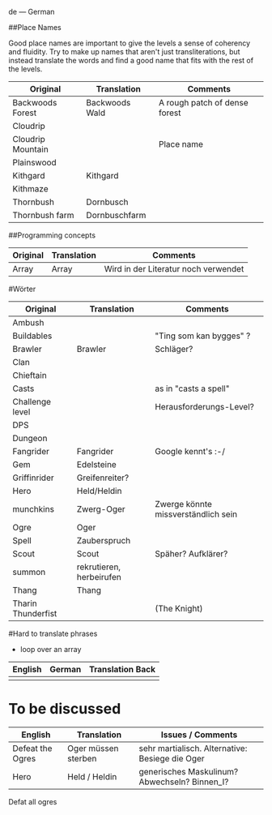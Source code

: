 de — German

##Place Names

Good place names are important to give the levels a sense of coherency and fluidity.  Try to make up names that aren't just transliterations, but instead translate the words and find a good name that fits with the rest of the levels.

| Original         | Translation     | Comments                      |
|------------------|-----------------|-------------------------------|
| Backwoods Forest | Backwoods Wald  | A rough patch of dense forest |
| Cloudrip         |        |  |
| Cloudrip Mountain|  | Place name                    |
| Plainswood       |        |                               |
| Kithgard         | Kithgard        |                               |
| Kithmaze         |    |                               |
| Thornbush        | Dornbusch        |                 |
| Thornbush farm   | Dornbuschfarm |                               |

##Programming concepts

| Original | Translation | Comments |
|----------|-------------|----------|
| Array    | Array       | Wird in der Literatur noch verwendet|

#Wörter

| Original   | Translation    | Comments               |
|------------|----------------|------------------------|
| Ambush     |  |                        |
| Buildables |   | "Ting som kan bygges" ?|
| Brawler    | Brawler        | Schläger? 
| Clan       |          |                        |
| Chieftain  |        |                        |
| Casts      |         | as in "casts a spell"  |
|Challenge level||Herausforderungs-Level? |
| DPS        |           |       |
| Dungeon    |                |                        |
| Fangrider  | Fangrider      | Google kennt's :-/     |
| Gem        | Edelsteine     |                        |
|Griffinrider| Greifenreiter? |
| Hero       | Held/Heldin    |                        |
|munchkins   | Zwerg-Oger     |Zwerge könnte missverständlich sein|
| Ogre       | Oger           |               |
| Spell      | Zauberspruch   |     |
| Scout      | Scout          | Späher? Aufklärer? |
| summon     | rekrutieren, herbeirufen |
| Thang      | Thang          | |
| Tharin Thunderfist          |    | (The Knight) |

#Hard to translate phrases
* loop over an array


|English                  |German                             |Translation Back|
|-------------------------|-----------------------------------|----------------|
||||

# To be discussed

|English               |Translation|                    Issues / Comments                                   |
|----------------------|-------------------------------|----------------------------------------------------|
|Defeat the Ogres      |Oger müssen sterben            | sehr martialisch. Alternative: Besiege die Oger    |
|Hero                  |Held / Heldin                  | generisches Maskulinum? Abwechseln? Binnen_I?      |
Defat all ogres 